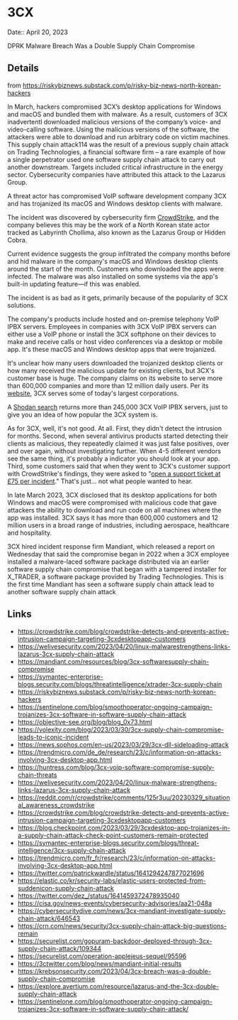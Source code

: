 # 3CX 

Date:: April 20, 2023

DPRK Malware Breach Was a Double Supply Chain Compromise

## Details

from https://riskybiznews.substack.com/p/risky-biz-news-north-korean-hackers

In March, hackers compromised 3CX’s desktop applications for Windows and macOS and bundled them with malware. As a result, customers of 3CX inadvertentl  downloaded malicious versions of the company’s voice- and video-calling software. Using the malicious versions of the software, the attackers were able to download and run arbitrary code on victim machines. This supply chain attack114 was the result of a previous supply chain attack on Trading Technologies, a financial software firm – a rare example of how a single perpetrator used one software supply chain attack to carry out another downstream. Targets included critical infrastructure in the energy sector. Cybersecurity companies have attributed this attack to the Lazarus Group.

A threat actor has compromised VoIP software development company 3CX and has trojanized its macOS and Windows desktop clients with malware.

The incident was discovered by cybersecurity firm [CrowdStrike](https://crowdstrike.com/blog/crowdstrike-detects-and-prevents-active-intrusion-campaign-targeting-3cxdesktopapp-customers/), and the company believes this may be the work of a North Korean state actor tracked as Labyrinth Chollima, also known as the Lazarus Group or Hidden Cobra.

Current evidence suggests the group infiltrated the company months before and hid malware in the company's macOS and Windows desktop clients around the start of the month. Customers who downloaded the apps were infected. The malware was also installed on some systems via the app's built-in updating feature—if this was enabled.

The incident is as bad as it gets, primarily because of the popularity of 3CX solutions.

The company's products include hosted and on-premise telephony VoIP IPBX servers. Employees in companies with 3CX VoIP IPBX servers can either use a VoIP phone or install the 3CX softphone on their devices to make and receive calls or host video conferences via a desktop or mobile app. It's these macOS and Windows desktop apps that were trojanized.

It's unclear how many users downloaded the trojanized desktop clients or how many received the malicious update for existing clients, but 3CX's customer base is huge. The company claims on its website to serve more than 600,000 companies and more than 12 million daily users. Per its [website](https://3ctwitter.com/company/customers/), 3CX serves some of today's largest corporations.

A [Shodan search](https://shodan.io/search?query=http.favicon.hash%3A970132176) returns more than 245,000 3CX VoIP IPBX servers, just to give you an idea of how popular the 3CX system is.

As for 3CX, well, it's not good. At all. First, they didn't detect the intrusion for months. Second, when several antivirus products started detecting their clients as malicious, they repeatedly claimed it was just false positives, over and over again, without investigating further. When 4-5 different vendors see the same thing, it's probably a indicator you should look at your app. Third, some customers said that when they went to 3CX's customer support with CrowdStrike's findings, they were asked to "[open a support ticket at £75 per incident](https://archive.ph/DkWSh#selection-2579.99-2579.140)." That's just... not what people wanted to hear.

In late March 2023, 3CX disclosed that its desktop applications for both Windows and macOS were compromised with malicious code that gave attackers the ability to download and run code on all machines where the app was installed. 3CX says it has more than 600,000 customers and 12 million users in a broad range of industries, including aerospace, healthcare and hospitality.

3CX hired incident response firm Mandiant, which released a report on Wednesday that said the compromise began in 2022 when a 3CX employee installed a malware-laced software package distributed via an earlier software supply chain compromise that began with a tampered installer for X_TRADER, a software package provided by Trading Technologies.
This is the first time Mandiant has seen a software supply chain attack lead to another software supply chain attack


## Links
- https://crowdstrike.com/blog/crowdstrike-detects-and-prevents-active-intrusion-campaign-targeting-3cxdesktopapp-customers
- https://welivesecurity.com/2023/04/20/linux-malwarestrengthens-links-lazarus-3cx-supply-chain-attack
- https://mandiant.com/resources/blog/3cx-softwaresupply-chain-compromise
- https://symantec-enterprise-blogs.security.com/blogs/threatintelligence/xtrader-3cx-supply-chain
- https://riskybiznews.substack.com/p/risky-biz-news-north-korean-hackers
- https://sentinelone.com/blog/smoothoperator-ongoing-campaign-trojanizes-3cx-software-in-software-supply-chain-attack
- https://objective-see.org/blog/blog_0x73.html
- https://volexity.com/blog/2023/03/30/3cx-supply-chain-compromise-leads-to-iconic-incident
- https://news.sophos.com/en-us/2023/03/29/3cx-dll-sideloading-attack
- https://trendmicro.com/de_de/research/23/c/information-on-attacks-involving-3cx-desktop-app.html
- https://huntress.com/blog/3cx-voip-software-compromise-supply-chain-threats
- https://welivesecurity.com/2023/04/20/linux-malware-strengthens-links-lazarus-3cx-supply-chain-attack
- https://reddit.com/r/crowdstrike/comments/125r3uu/20230329_situational_awareness_crowdstrike
- https://crowdstrike.com/blog/crowdstrike-detects-and-prevents-active-intrusion-campaign-targeting-3cxdesktopapp-customers
- https://blog.checkpoint.com/2023/03/29/3cxdesktop-app-trojanizes-in-a-supply-chain-attack-check-point-customers-remain-protected
- https://symantec-enterprise-blogs.security.com/blogs/threat-intelligence/3cx-supply-chain-attack
- https://trendmicro.com/fr_fr/research/23/c/information-on-attacks-involving-3cx-desktop-app.html
- https://twitter.com/patrickwardle/status/1641294247877021696
- https://elastic.co/kr/security-labs/elastic-users-protected-from-suddenicon-supply-chain-attack
- https://twitter.com/dez_/status/1641459372478935040
- https://cisa.gov/news-events/cybersecurity-advisories/aa21-048a
- https://cybersecuritydive.com/news/3cx-mandiant-investigate-supply-chain-attack/646543
- https://crn.com/news/security/3cx-supply-chain-attack-big-questions-remain
- https://securelist.com/gopuram-backdoor-deployed-through-3cx-supply-chain-attack/109344
- https://securelist.com/operation-applejeus-sequel/95596
- https://3ctwitter.com/blog/news/mandiant-initial-results
- https://krebsonsecurity.com/2023/04/3cx-breach-was-a-double-supply-chain-compromise
- https://explore.avertium.com/resource/lazarus-and-the-3cx-double-supply-chain-attack
- https://sentinelone.com/blog/smoothoperator-ongoing-campaign-trojanizes-3cx-software-in-software-supply-chain-attack/